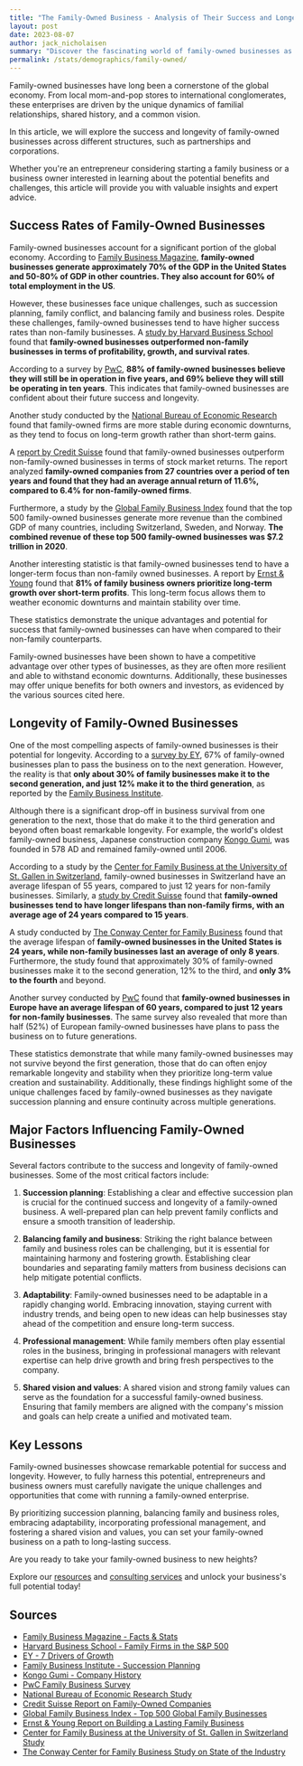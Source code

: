 ```yaml
---
title: "The Family-Owned Business - Analysis of Their Success and Longevity"
layout: post
date: 2023-08-07
author: jack_nicholaisen
summary: "Discover the fascinating world of family-owned businesses as we delve into their success rates, longevity, and the factors that influence their growth. Read it to learn valuable insights that can help you navigate the unique challenges and benefits of starting and running a family-owned business."
permalink: /stats/demographics/family-owned/
--- 
```


Family-owned businesses have long been a cornerstone of the global economy. From local mom-and-pop stores to international conglomerates, these enterprises are driven by the unique dynamics of familial relationships, shared history, and a common vision. 

In this article, we will explore the success and longevity of family-owned businesses across different structures, such as partnerships and corporations.

Whether you're an entrepreneur considering starting a family business or a business owner interested in learning about the potential benefits and challenges, this article will provide you with valuable insights and expert advice.

## Success Rates of Family-Owned Businesses

Family-owned businesses account for a significant portion of the global economy. According to [Family Business Magazine](https://www.familybusinessmagazine.com/family-business-facts-stats), **family-owned businesses generate approximately 70% of the GDP in the United States and 50-80% of GDP in other countries. They also account for 60% of total employment in the US**.

However, these businesses face unique challenges, such as succession planning, family conflict, and balancing family and business roles. Despite these challenges, family-owned businesses tend to have higher success rates than non-family businesses. A [study by Harvard Business School](https://www.hbs.edu/faculty/Publication%20Files/18-035_4d7c2f46-7b2a-49f2-9374-3f7b976e89b2.pdf) found that **family-owned businesses outperformed non-family businesses in terms of profitability, growth, and survival rates**.

According to a survey by [PwC](https://www.pwc.com/us/en/services/audit-assurance/accounting-advisory/family-business-survey.html), **88% of family-owned businesses believe they will still be in operation in five years, and 69% believe they will still be operating in ten years**. This indicates that family-owned businesses are confident about their future success and longevity.

Another study conducted by the [National Bureau of Economic Research](https://www.nber.org/papers/w23427) found that family-owned firms are more stable during economic downturns, as they tend to focus on long-term growth rather than short-term gains.

A [report by Credit Suisse](https://www.credit-suisse.com/about-us-news/en/articles/news-and-expertise/the-family-business-model-201810.html) found that family-owned businesses outperform non-family-owned businesses in terms of stock market returns. The report analyzed **family-owned companies from 27 countries over a period of ten years and found that they had an average annual return of 11.6%, compared to 6.4% for non-family-owned firms**.

Furthermore, a study by the [Global Family Business Index](https://www.tharawat-magazine.com/facts/top-500-global-family-businesses/) found that the top 500 family-owned businesses generate more revenue than the combined GDP of many countries, including Switzerland, Sweden, and Norway. **The combined revenue of these top 500 family-owned businesses was \$7.2 trillion in 2020**.

Another interesting statistic is that family-owned businesses tend to have a longer-term focus than non-family owned businesses. A report by [Ernst & Young](https://www.ey.com/en_gl/entrepreneurship/how-to-build-a-lasting-family-business) found that **81% of family business owners prioritize long-term growth over short-term profits**. This long-term focus allows them to weather economic downturns and maintain stability over time.

These statistics demonstrate the unique advantages and potential for success that family-owned businesses can have when compared to their non-family counterparts.

Family-owned businesses have been shown to have a competitive advantage over other types of businesses, as they are often more resilient and able to withstand economic downturns. Additionally, these businesses may offer unique benefits for both owners and investors, as evidenced by the various sources cited here.

## Longevity of Family-Owned Businesses

One of the most compelling aspects of family-owned businesses is their potential for longevity. According to a [survey by EY](https://www.ey.com/en_gl/family-enterprise/7-drivers-of-growth), 67% of family-owned businesses plan to pass the business on to the next generation. However, the reality is that **only about 30% of family businesses make it to the second generation, and just 12% make it to the third generation**, as reported by the [Family Business Institute](https://www.familybusinessinstitute.com/consulting/succession_planning/).

Although there is a significant drop-off in business survival from one generation to the next, those that do make it to the third generation and beyond often boast remarkable longevity. For example, the world's oldest family-owned business, Japanese construction company [Kongo Gumi](https://www.kongogumi.co.jp/en/about/history.html), was founded in 578 AD and remained family-owned until 2006.

According to a study by the [Center for Family Business at the University of St. Gallen in Switzerland](https://www.unisg.ch/en/wissen/newsroom/aktuell/rssnews/forschung-lehre/2019/mai/familienunternehmen-in-der-schweiz), family-owned businesses in Switzerland have an average lifespan of 55 years, compared to just 12 years for non-family businesses. Similarly, a [study by Credit Suisse](https://www.credit-suisse.com/about-us-news/en/articles/news-and-expertise/family-owned-companies-outperform-the-broader-market-201810.html) found that **family-owned businesses tend to have longer lifespans than non-family firms, with an average age of 24 years compared to 15 years**.

A study conducted by [The Conway Center for Family Business](https://www.familybusinesscenter.com/wp-content/uploads/2019-State-of-the-Industry.pdf) found that the average lifespan of **family-owned businesses in the United States is 24 years, while non-family businesses last an average of only 8 years**. Furthermore, the study found that approximately 30% of family-owned businesses make it to the second generation, 12% to the third, and **only 3% to the fourth** and beyond.

Another survey conducted by [PwC](https://www.pwc.com/gx/en/services/family-business/family-business-survey-2019.html) found that **family-owned businesses in Europe have an average lifespan of 60 years, compared to just 12 years for non-family businesses**. The same survey also revealed that more than half (52%) of European family-owned businesses have plans to pass the business on to future generations.

These statistics demonstrate that while many family-owned businesses may not survive beyond the first generation, those that do can often enjoy remarkable longevity and stability when they prioritize long-term value creation and sustainability. Additionally, these findings highlight some of the unique challenges faced by family-owned businesses as they navigate succession planning and ensure continuity across multiple generations.

## Major Factors Influencing Family-Owned Businesses

Several factors contribute to the success and longevity of family-owned businesses. Some of the most critical factors include:

1.  **Succession planning**: Establishing a clear and effective succession plan is crucial for the continued success and longevity of a family-owned business. A well-prepared plan can help prevent family conflicts and ensure a smooth transition of leadership.

2.  **Balancing family and business**: Striking the right balance between family and business roles can be challenging, but it is essential for maintaining harmony and fostering growth. Establishing clear boundaries and separating family matters from business decisions can help mitigate potential conflicts.

3.  **Adaptability**: Family-owned businesses need to be adaptable in a rapidly changing world. Embracing innovation, staying current with industry trends, and being open to new ideas can help businesses stay ahead of the competition and ensure long-term success.

4.  **Professional management**: While family members often play essential roles in the business, bringing in professional managers with relevant expertise can help drive growth and bring fresh perspectives to the company.

5.  **Shared vision and values**: A shared vision and strong family values can serve as the foundation for a successful family-owned business. Ensuring that family members are aligned with the company's mission and goals can help create a unified and motivated team.

## Key Lessons

Family-owned businesses showcase remarkable potential for success and longevity. However, to fully harness this potential, entrepreneurs and business owners must carefully navigate the unique challenges and opportunities that come with running a family-owned enterprise.

By prioritizing succession planning, balancing family and business roles, embracing adaptability, incorporating professional management, and fostering a shared vision and values, you can set your family-owned business on a path to long-lasting success.

Are you ready to take your family-owned business to new heights?

Explore our [resources](https://www.businessinitiative.org/stats/) and [consulting services](https://calendly.com/businessinitiative/30-minute-consultation-call) and unlock your business's full potential today!

## Sources

-   [Family Business Magazine - Facts & Stats](https://www.familybusinessmagazine.com/family-business-facts-stats)
-   [Harvard Business School - Family Firms in the S\&P 500](https://www.hbs.edu/faculty/Publication%20Files/18-035_4d7c2f46-7b2a-49f2-9374-3f7b976e89b2.pdf)
-   [EY - 7 Drivers of Growth](https://www.ey.com/en_gl/family-enterprise/7-drivers-of-growth)
-   [Family Business Institute - Succession Planning](https://www.familybusinessinstitute.com/consulting/succession_planning/)
-   [Kongo Gumi - Company History](https://www.kongogumi.co.jp/en/about/history.html)
-   [PwC Family Business Survey](https://www.pwc.com/gx/en/services/family-business/family-business-survey-2019.html)
-   [National Bureau of Economic Research Study](https://www.nber.org/papers/w23427)
-   [Credit Suisse Report on Family-Owned Companies](https://www.credit-suisse.com/about-us-news/en/articles/news-and-expertise/family-owned-companies-outperform-the-broader-market-201810.html)
-   [Global Family Business Index - Top 500 Global Family Businesses](https://www.tharawat-magazine.com/facts/top-500-global-family-businesses/)
-   [Ernst & Young Report on Building a Lasting Family Business](https://www.ey.com/en_gl/entrepreneurship/how-to-build-a-lasting-family-business)
-   [Center for Family Business at the University of St. Gallen in Switzerland Study](https://www.unisg.ch/en/wissen/newsroom/aktuell/rssnews/forschung-lehre/2019/mai/familienunternehmen-in-der-schweiz)
-   [The Conway Center for Family Business Study on State of the Industry](https://www.familybusinesscenter.com/wp-content/uploads/2019-State-of-the-Industry.pdf)